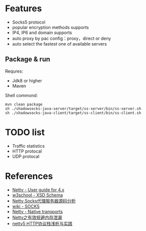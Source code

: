 
# Features

* Socks5 protocol
* popular encryption methods supports
* IP4, IP6 and domain supports
* auto proxy by pac config：proxy，direct or deny
* auto select the fastest one of available servers

## Package & run

Requres:
* Jdk8 or higher
* Maven

Shell commond:

```
mvn clean package
sh ./shadowsocks-java-server/target/ss-server/bin/ss-server.sh
sh ./shadowsocks-java-client/target/ss-client/bin/ss-client.sh
```

# TODO list

* Traffic statistics
* HTTP protocal
* UDP protocal

# References

* [Netty - User guide for 4.x](http://netty.io/wiki/user-guide-for-4.x.html)
* [w3school - XSD Schema](http://www.w3school.com.cn/schema/index.asp)
* [Netty Socks代理服务器源码分析](https://alwayswithme.github.io/jekyll/update/2015/07/25/netty-socksproxy-detail.html)
* [wiki - SOCKS](https://en.wikipedia.org/wiki/SOCKS)
* [Netty - Native transports](https://github.com/netty/netty/wiki/Native-transports)
* [Netty之有效规避内存泄漏](http://m635674608.iteye.com/blog/2236834)
* [netty5 HTTP协议栈浅析与实践](http://www.cnblogs.com/cyfonly/p/5616493.html)



